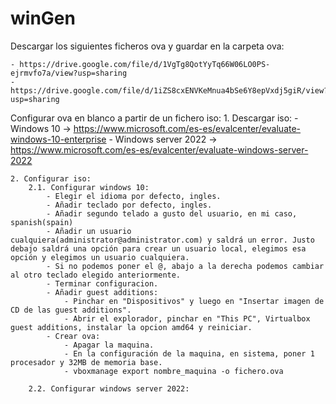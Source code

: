 # winGen
 
Descargar los siguientes ficheros ova y guardar en la carpeta ova:

	- https://drive.google.com/file/d/1VgTg8QotYyTq66W06LO0PS-ejrmvfo7a/view?usp=sharing
	- https://drive.google.com/file/d/1iZS8cxENVKeMnua4bSe6Y8epVxdj5giR/view?usp=sharing

Configurar ova en blanco a partir de un fichero iso:
	1. Descargar iso:
		- Windows 10 -> https://www.microsoft.com/es-es/evalcenter/evaluate-windows-10-enterprise
		- Windows server 2022 -> https://www.microsoft.com/es-es/evalcenter/evaluate-windows-server-2022
	
	2. Configurar iso:
		2.1. Configurar windows 10:
			- Elegir el idioma por defecto, ingles.
			- Añadir teclado por defecto, ingles.
			- Añadir segundo telado a gusto del usuario, en mi caso, spanish(spain)
			- Añadir un usuario cualquiera(administrator@administrator.com) y saldrá un error. Justo debajo saldrá una opción para crear un usuario local, elegimos esa opción y elegimos un usuario cualquiera.
			- Si no podemos poner el @, abajo a la derecha podemos cambiar al otro teclado elegido anteriormente.
			- Terminar configuracion.
			- Añadir guest additions:
				- Pinchar en "Dispositivos" y luego en "Insertar imagen de CD de las guest additions".
				- Abrir el explorador, pinchar en "This PC", Virtualbox guest additions, instalar la opcion amd64 y reiniciar.
			- Crear ova:
				- Apagar la maquina.
				- En la configuración de la maquina, en sistema, poner 1 procesador y 32MB de memoria base. 
				- vboxmanage export nombre_maquina -o fichero.ova
		
		2.2. Configurar windows server 2022:
